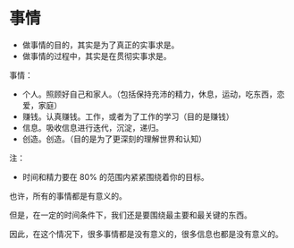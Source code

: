 # 事情

- 做事情的目的，其实是为了真正的实事求是。
- 做事情的过程中，其实是在贯彻实事求是。

事情：

- 个人。照顾好自己和家人。（包括保持充沛的精力，休息，运动，吃东西，恋爱，家庭）
- 赚钱。认真赚钱。工作，或者为了工作的学习（目的是赚钱）
- 信息。吸收信息进行迭代，沉淀，递归。
- 创造。创造。（目的是为了更深刻的理解世界和认知）

注：

- 时间和精力要在 80% 的范围内紧紧围绕着你的目标。




也许，所有的事情都是有意义的。

但是，在一定的时间条件下，我们还是要围绕最主要和最关键的东西。

因此，在这个情况下，很多事情都是没有意义的，很多信息也都是没有意义的。
